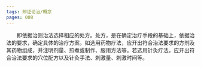 ```yaml
---
tags: 辨证论治/概念
pages: 008
---
```

&emsp;&emsp;即依据治则治法选择相应的处方。处方，是在确定治疗手段的基础上，依据治法的要求，确定具体的治疗方案。如选用药物疗法，应开出符合治法要求的方剂及其药物组成，并注明剂量、煎煮或制作、服用方法等。若选用针灸疗法，应开出符合治法要求的穴位配方以及针灸手法、刺激量、刺激时间等。